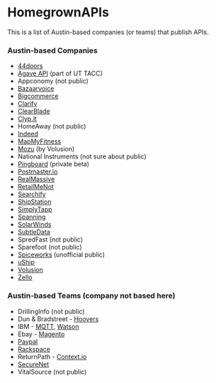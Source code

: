 HomegrownAPIs
=============

This is a list of Austin-based companies (or teams) that publish APIs.


### Austin-based Companies

* [44doors](http://captix.44doors.com/page/api)
* [Agave API](http://agaveapi.co) (part of UT TACC)
* Appconomy (not public) 
* [Bazaarvoice](https://developer.bazaarvoice.com/docs)
* [Bigcommerce](https://developer.bigcommerce.com/api/)
* [Clarify](https://developer.clarify.io/docs/)
* [ClearBlade](http://docs.clearblade.com/static/restapi/index.html)
* [Clyp.it](http://clyp.it/api)
* HomeAway (not public)
* [Indeed](http://www.indeed.com/jsp/apiinfo.jsp)
* [MapMyFitness](https://www.mapmyapi.com/)
* [Mozu](http://www.mozu.com/developers) (by Volusion)
* National Instruments (not sure about public)
* [Pingboard](https://pingboard.com/add-ons) (private beta)
* [Postmaster.io](https://www.postmaster.io/docs/api)
* [RealMassive](https://www.realmassive.com/)
* [RetailMeNot](http://retailmenot.ideascale.com/a/ideascaleStatic.do?mode=api)
* [Searchify](https://www.searchify.com/documentation/api)
* [ShipStation](https://www.mashape.com/shipstation/shipstation)
* [SimplyTapp](http://wiki.simplytapp.com/acquirer/authentication-and-binding-api)
* [Spanning](https://api.spanningbackup.com/)
* [SolarWinds](http://www.solarwinds.com/documentation/webhelpdesk/docs/whd_api_12.1.0/web%20help%20desk%20api.html)
* [SubtleData](http://www.subtledata.com/Docs/)
* SpredFast (not public)
* Sparefoot (not public)
* [Spiceworks](https://github.com/anthonyeden/spiceworks_api) (unofficial public)
* [uShip](https://developer.uship.com/)
* [Volusion](http://docs.volusion.apiary.io/)
* [Zello](http://zello.com/api/)

### Austin-based Teams (company not based here)

* DrillingInfo (not public)
* Dun & Bradstreet - [Hoovers](http://developer.hoovers.com/)
* IBM - [MQTT](http://mqtt.org/), [Watson](http://www.ibm.com/smarterplanet/us/en/ibmwatson/)
* Ebay - [Magento](http://www.magentocommerce.com/api/rest/introduction.html)
* [Paypal](http://developer.paypal.com)
* [Rackspace](https://developer.rackspace.com/)
* ReturnPath - [Context.io](https://context.io/docs/lite)
* [SecureNet](http://www.securenet.com/)
* VitalSource (not public)
